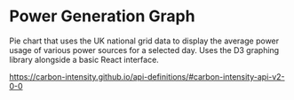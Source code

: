 # Power Generation Graph
Pie chart that uses the UK national grid data to display the average power usage of various power sources for a selected day. Uses the D3 graphing library alongside a basic React interface.

https://carbon-intensity.github.io/api-definitions/#carbon-intensity-api-v2-0-0